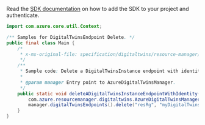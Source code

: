 Read the [SDK documentation](https://github.com/Azure/azure-sdk-for-java/blob/azure-resourcemanager-digitaltwins_1.0.0-beta.2/sdk/digitaltwins/azure-resourcemanager-digitaltwins/README.md) on how to add the SDK to your project and authenticate.

```java
import com.azure.core.util.Context;

/** Samples for DigitalTwinsEndpoint Delete. */
public final class Main {
    /*
     * x-ms-original-file: specification/digitaltwins/resource-manager/Microsoft.DigitalTwins/preview/2021-06-30-preview/examples/DigitalTwinsEndpointDelete_WithIdentity_example.json
     */
    /**
     * Sample code: Delete a DigitalTwinsInstance endpoint with identity.
     *
     * @param manager Entry point to AzureDigitalTwinsManager.
     */
    public static void deleteADigitalTwinsInstanceEndpointWithIdentity(
        com.azure.resourcemanager.digitaltwins.AzureDigitalTwinsManager manager) {
        manager.digitalTwinsEndpoints().delete("resRg", "myDigitalTwinsService", "myendpoint", Context.NONE);
    }
}
```
